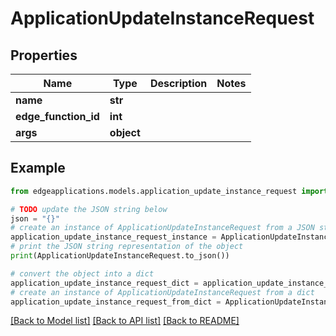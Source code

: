 # ApplicationUpdateInstanceRequest


## Properties

Name | Type | Description | Notes
------------ | ------------- | ------------- | -------------
**name** | **str** |  | 
**edge_function_id** | **int** |  | 
**args** | **object** |  | 

## Example

```python
from edgeapplications.models.application_update_instance_request import ApplicationUpdateInstanceRequest

# TODO update the JSON string below
json = "{}"
# create an instance of ApplicationUpdateInstanceRequest from a JSON string
application_update_instance_request_instance = ApplicationUpdateInstanceRequest.from_json(json)
# print the JSON string representation of the object
print(ApplicationUpdateInstanceRequest.to_json())

# convert the object into a dict
application_update_instance_request_dict = application_update_instance_request_instance.to_dict()
# create an instance of ApplicationUpdateInstanceRequest from a dict
application_update_instance_request_from_dict = ApplicationUpdateInstanceRequest.from_dict(application_update_instance_request_dict)
```
[[Back to Model list]](../README.md#documentation-for-models) [[Back to API list]](../README.md#documentation-for-api-endpoints) [[Back to README]](../README.md)


